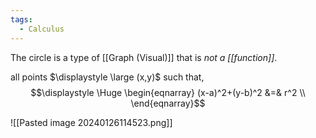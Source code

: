 ```yaml
---
tags:
  - Calculus
---
```

The circle is a type of [[Graph (Visual)]] that is *not a [[function]]*.

all points $\displaystyle \large (x,y)$ such that,
$$\displaystyle \Huge \begin{eqnarray} 
(x-a)^2+(y-b)^2 &=& r^2 \\
\end{eqnarray}$$

![[Pasted image 20240126114523.png]]
